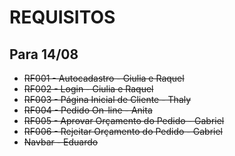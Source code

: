 # REQUISITOS
## Para 14/08

- ~~RF001 - Autocadastro - Giulia e Raquel~~
- ~~RF002 - Login - Giulia e Raquel~~
- ~~RF003 - Página Inicial de Cliente - Thaly~~
- ~~RF004 - Pedido On-line - Anita~~
- ~~RF005 - Aprovar Orçamento do Pedido - Gabriel~~
- ~~RF006 - Rejeitar Orçamento do Pedido - Gabriel~~
- ~~Navbar - Eduardo~~ 
